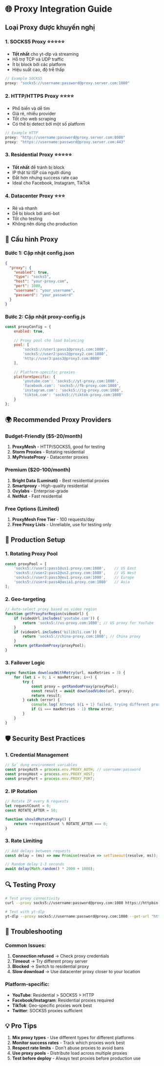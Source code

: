 # 🌐 Proxy Integration Guide

## Loại Proxy được khuyến nghị

### 1. **SOCKS5 Proxy** ⭐⭐⭐⭐⭐
- **Tốt nhất** cho yt-dlp và streaming
- Hỗ trợ TCP và UDP traffic
- Ít bị block bởi các platform
- Hiệu suất cao, độ trễ thấp

```javascript
// Example SOCKS5
proxy: "socks5://username:password@proxy.server.com:1080"
```

### 2. **HTTP/HTTPS Proxy** ⭐⭐⭐⭐
- Phổ biến và dễ tìm
- Giá rẻ, nhiều provider
- Tốt cho web scraping
- Có thể bị detect bởi một số platform

```javascript
// Example HTTP
proxy: "http://username:password@proxy.server.com:8080"
proxy: "https://username:password@proxy.server.com:443"
```

### 3. **Residential Proxy** ⭐⭐⭐⭐⭐
- **Tốt nhất** để tránh bị block
- IP thật từ ISP của người dùng
- Đắt hơn nhưng success rate cao
- Ideal cho Facebook, Instagram, TikTok

### 4. **Datacenter Proxy** ⭐⭐⭐
- Rẻ và nhanh
- Dễ bị block bởi anti-bot
- Tốt cho testing
- Không nên dùng cho production

## 🔧 Cấu hình Proxy

### Bước 1: Cập nhật config.json
```json
{
  "proxy": {
    "enabled": true,
    "type": "socks5",
    "host": "your-proxy.com",
    "port": 1080,
    "username": "your_username",
    "password": "your_password"
  }
}
```

### Bước 2: Cập nhật proxy-config.js
```javascript
const proxyConfig = {
    enabled: true,
    
    // Proxy pool cho load balancing
    pool: [
        'socks5://user1:pass1@proxy1.com:1080',
        'socks5://user2:pass2@proxy2.com:1080',
        'http://user3:pass3@proxy3.com:8080'
    ],
    
    // Platform-specific proxies
    platformSpecific: {
        'youtube.com': 'socks5://yt-proxy.com:1080',
        'facebook.com': 'socks5://fb-proxy.com:1080',
        'instagram.com': 'socks5://ig-proxy.com:1080',
        'tiktok.com': 'socks5://tiktok-proxy.com:1080'
    }
};
```

## 🌍 Recommended Proxy Providers

### Budget-Friendly ($5-20/month)
1. **ProxyMesh** - HTTP/SOCKS5, good for testing
2. **Storm Proxies** - Rotating residential
3. **MyPrivateProxy** - Datacenter proxies

### Premium ($20-100/month)
1. **Bright Data (Luminati)** - Best residential proxies
2. **Smartproxy** - High-quality residential
3. **Oxylabs** - Enterprise-grade
4. **NetNut** - Fast residential

### Free Options (Limited)
1. **ProxyMesh Free Tier** - 100 requests/day
2. **Free Proxy Lists** - Unreliable, use for testing only

## 🚀 Production Setup

### 1. Rotating Proxy Pool
```javascript
const proxyPool = [
    'socks5://user1:pass1@us1.proxy.com:1080',    // US East
    'socks5://user2:pass2@us2.proxy.com:1080',    // US West  
    'socks5://user3:pass3@eu1.proxy.com:1080',    // Europe
    'socks5://user4:pass4@asia1.proxy.com:1080'   // Asia
];
```

### 2. Geo-targeting
```javascript
// Auto-select proxy based on video region
function getProxyForRegion(videoUrl) {
    if (videoUrl.includes('youtube.com')) {
        return 'socks5://us-proxy.com:1080'; // US proxy for YouTube
    }
    if (videoUrl.includes('bilibili.com')) {
        return 'socks5://china-proxy.com:1080'; // China proxy
    }
    return getRandomProxy(proxyPool);
}
```

### 3. Failover Logic
```javascript
async function downloadWithRetry(url, maxRetries = 3) {
    for (let i = 0; i < maxRetries; i++) {
        try {
            const proxy = getRandomProxy(proxyPool);
            const result = await downloadVideo(url, proxy);
            return result;
        } catch (error) {
            console.log(`Attempt ${i + 1} failed, trying different proxy...`);
            if (i === maxRetries - 1) throw error;
        }
    }
}
```

## 🛡️ Security Best Practices

### 1. Credential Management
```javascript
// Sử dụng environment variables
const proxyAuth = process.env.PROXY_AUTH; // username:password
const proxyHost = process.env.PROXY_HOST;
const proxyPort = process.env.PROXY_PORT;
```

### 2. IP Rotation
```javascript
// Rotate IP every N requests
let requestCount = 0;
const ROTATE_AFTER = 50;

function shouldRotateProxy() {
    return ++requestCount % ROTATE_AFTER === 0;
}
```

### 3. Rate Limiting
```javascript
// Add delays between requests
const delay = (ms) => new Promise(resolve => setTimeout(resolve, ms));

// Random delay 1-3 seconds
await delay(Math.random() * 2000 + 1000);
```

## 🔍 Testing Proxy

```bash
# Test proxy connectivity
curl --proxy socks5://username:password@proxy.com:1080 https://httpbin.org/ip

# Test with yt-dlp
yt-dlp --proxy socks5://username:password@proxy.com:1080 --get-url "https://www.youtube.com/watch?v=dQw4w9WgXcQ"
```

## 🚨 Troubleshooting

### Common Issues:
1. **Connection refused** → Check proxy credentials
2. **Timeout** → Try different proxy server
3. **Blocked** → Switch to residential proxy
4. **Slow download** → Use datacenter proxy closer to your location

### Platform-specific:
- **YouTube**: Residential > SOCKS5 > HTTP
- **Facebook/Instagram**: Residential proxies required
- **TikTok**: Geo-specific proxies work best
- **Twitter**: SOCKS5 proxies sufficient

## 💡 Pro Tips

1. **Mix proxy types** - Use different types for different platforms
2. **Monitor success rates** - Track which proxies work best
3. **Respect rate limits** - Don't abuse proxies to avoid bans
4. **Use proxy pools** - Distribute load across multiple proxies
5. **Test before deploy** - Always test proxies before production use
